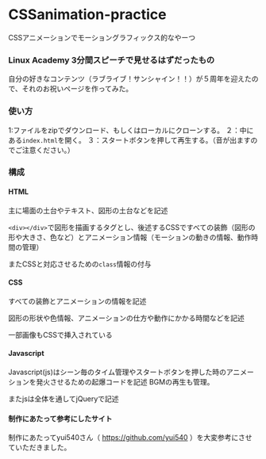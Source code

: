 # CSSanimation-practice
CSSアニメーションでモーショングラフィックス的なやーつ

### Linux Academy 3分間スピーチで見せるはずだったもの
自分の好きなコンテンツ（ラブライブ！サンシャイン！！）が５周年を迎えたので、それのお祝いページを作ってみた。

### 使い方
1:ファイルをzipでダウンロード、もしくはローカルにクローンする。
２：中にある`index.html`を開く。
３：スタートボタンを押して再生する。（音が出ますのでご注意ください。）

### 構成
#### HTML
主に場面の土台やテキスト、図形の土台などを記述

`<div></div>`で図形を描画するタグとし、後述するCSSですべての装飾（図形の形や大きさ、色など）とアニメーション情報（モーションの動きの情報、動作時間の管理）

またCSSと対応させるための`class`情報の付与

#### CSS
すべての装飾とアニメーションの情報を記述

図形の形状や色情報、アニメーションの仕方や動作にかかる時間などを記述

一部画像もCSSで挿入されている

#### Javascript
Javascript(js)はシーン毎のタイム管理やスタートボタンを押した時のアニメーションを発火させるための起爆コードを記述
BGMの再生も管理。

またjsは全体を通してjQueryで記述

#### 制作にあたって参考にしたサイト
制作にあたってyui540さん（ https://github.com/yui540 ）を大変参考にさせていただきました。
